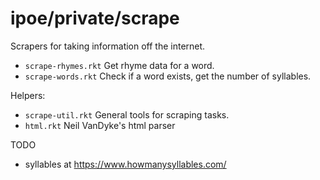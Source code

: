 ipoe/private/scrape
===================

Scrapers for taking information off the internet.

- `scrape-rhymes.rkt` Get rhyme data for a word.
- `scrape-words.rkt` Check if a word exists, get the number of syllables.

Helpers:
- `scrape-util.rkt` General tools for scraping tasks.
- `html.rkt` Neil VanDyke's html parser


TODO
- syllables at https://www.howmanysyllables.com/
